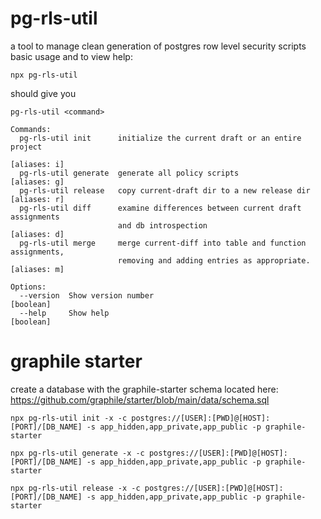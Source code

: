 # pg-rls-util
a tool to manage clean generation of postgres row level security scripts
basic usage and to view help:
```
npx pg-rls-util
```
should give you
```
pg-rls-util <command>

Commands:
  pg-rls-util init      initialize the current draft or an entire project
                                                                    [aliases: i]
  pg-rls-util generate  generate all policy scripts                 [aliases: g]
  pg-rls-util release   copy current-draft dir to a new release dir [aliases: r]
  pg-rls-util diff      examine differences between current draft assignments
                        and db introspection                        [aliases: d]
  pg-rls-util merge     merge current-diff into table and function assignments,
                        removing and adding entries as appropriate. [aliases: m]

Options:
  --version  Show version number                                       [boolean]
  --help     Show help                                                 [boolean]
  ```

# graphile starter 
create a database with the graphile-starter schema located here: https://github.com/graphile/starter/blob/main/data/schema.sql
```
npx pg-rls-util init -x -c postgres://[USER]:[PWD]@[HOST]:[PORT]/[DB_NAME] -s app_hidden,app_private,app_public -p graphile-starter

npx pg-rls-util generate -x -c postgres://[USER]:[PWD]@[HOST]:[PORT]/[DB_NAME] -s app_hidden,app_private,app_public -p graphile-starter

npx pg-rls-util release -x -c postgres://[USER]:[PWD]@[HOST]:[PORT]/[DB_NAME] -s app_hidden,app_private,app_public -p graphile-starter
```
